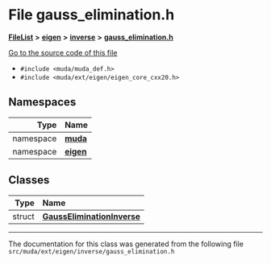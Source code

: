 

# File gauss\_elimination.h



[**FileList**](files.md) **>** [**eigen**](dir_373cdbe7548ceaaa1c4b365fecb08d35.md) **>** [**inverse**](dir_c61bd2e796e3edc48398972f7a794fc0.md) **>** [**gauss\_elimination.h**](gauss__elimination_8h.md)

[Go to the source code of this file](gauss__elimination_8h_source.md)



* `#include <muda/muda_def.h>`
* `#include <muda/ext/eigen/eigen_core_cxx20.h>`













## Namespaces

| Type | Name |
| ---: | :--- |
| namespace | [**muda**](namespacemuda.md) <br> |
| namespace | [**eigen**](namespacemuda_1_1eigen.md) <br> |


## Classes

| Type | Name |
| ---: | :--- |
| struct | [**GaussEliminationInverse**](structmuda_1_1eigen_1_1_gauss_elimination_inverse.md) <br> |



















































------------------------------
The documentation for this class was generated from the following file `src/muda/ext/eigen/inverse/gauss_elimination.h`

